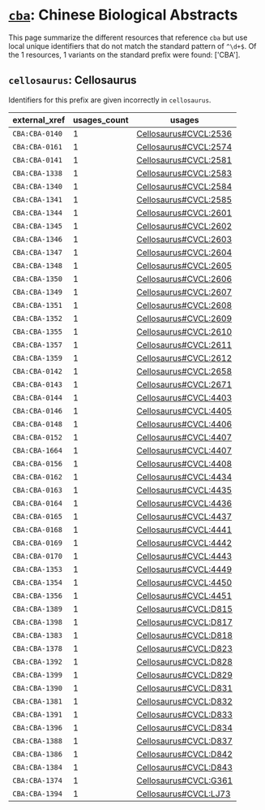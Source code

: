 # [`cba`](https://bioregistry.io/cba): Chinese Biological Abstracts

This page summarize the different resources that reference `cba`
but use local unique identifiers that do not match the standard pattern of
`^\d+$`. Of the 1 resources,
1 variants on the standard prefix were found: ['CBA'].

## `cellosaurus`: Cellosaurus

Identifiers for this prefix are given incorrectly in `cellosaurus`.

| external_xref   |   usages_count | usages                                                                        |
|-----------------|----------------|-------------------------------------------------------------------------------|
| `CBA:CBA-0140`  |              1 | [Cellosaurus#CVCL:2536](http://purl.obolibrary.org/obo/Cellosaurus#CVCL_2536) |
| `CBA:CBA-0161`  |              1 | [Cellosaurus#CVCL:2574](http://purl.obolibrary.org/obo/Cellosaurus#CVCL_2574) |
| `CBA:CBA-0141`  |              1 | [Cellosaurus#CVCL:2581](http://purl.obolibrary.org/obo/Cellosaurus#CVCL_2581) |
| `CBA:CBA-1338`  |              1 | [Cellosaurus#CVCL:2583](http://purl.obolibrary.org/obo/Cellosaurus#CVCL_2583) |
| `CBA:CBA-1340`  |              1 | [Cellosaurus#CVCL:2584](http://purl.obolibrary.org/obo/Cellosaurus#CVCL_2584) |
| `CBA:CBA-1341`  |              1 | [Cellosaurus#CVCL:2585](http://purl.obolibrary.org/obo/Cellosaurus#CVCL_2585) |
| `CBA:CBA-1344`  |              1 | [Cellosaurus#CVCL:2601](http://purl.obolibrary.org/obo/Cellosaurus#CVCL_2601) |
| `CBA:CBA-1345`  |              1 | [Cellosaurus#CVCL:2602](http://purl.obolibrary.org/obo/Cellosaurus#CVCL_2602) |
| `CBA:CBA-1346`  |              1 | [Cellosaurus#CVCL:2603](http://purl.obolibrary.org/obo/Cellosaurus#CVCL_2603) |
| `CBA:CBA-1347`  |              1 | [Cellosaurus#CVCL:2604](http://purl.obolibrary.org/obo/Cellosaurus#CVCL_2604) |
| `CBA:CBA-1348`  |              1 | [Cellosaurus#CVCL:2605](http://purl.obolibrary.org/obo/Cellosaurus#CVCL_2605) |
| `CBA:CBA-1350`  |              1 | [Cellosaurus#CVCL:2606](http://purl.obolibrary.org/obo/Cellosaurus#CVCL_2606) |
| `CBA:CBA-1349`  |              1 | [Cellosaurus#CVCL:2607](http://purl.obolibrary.org/obo/Cellosaurus#CVCL_2607) |
| `CBA:CBA-1351`  |              1 | [Cellosaurus#CVCL:2608](http://purl.obolibrary.org/obo/Cellosaurus#CVCL_2608) |
| `CBA:CBA-1352`  |              1 | [Cellosaurus#CVCL:2609](http://purl.obolibrary.org/obo/Cellosaurus#CVCL_2609) |
| `CBA:CBA-1355`  |              1 | [Cellosaurus#CVCL:2610](http://purl.obolibrary.org/obo/Cellosaurus#CVCL_2610) |
| `CBA:CBA-1357`  |              1 | [Cellosaurus#CVCL:2611](http://purl.obolibrary.org/obo/Cellosaurus#CVCL_2611) |
| `CBA:CBA-1359`  |              1 | [Cellosaurus#CVCL:2612](http://purl.obolibrary.org/obo/Cellosaurus#CVCL_2612) |
| `CBA:CBA-0142`  |              1 | [Cellosaurus#CVCL:2658](http://purl.obolibrary.org/obo/Cellosaurus#CVCL_2658) |
| `CBA:CBA-0143`  |              1 | [Cellosaurus#CVCL:2671](http://purl.obolibrary.org/obo/Cellosaurus#CVCL_2671) |
| `CBA:CBA-0144`  |              1 | [Cellosaurus#CVCL:4403](http://purl.obolibrary.org/obo/Cellosaurus#CVCL_4403) |
| `CBA:CBA-0146`  |              1 | [Cellosaurus#CVCL:4405](http://purl.obolibrary.org/obo/Cellosaurus#CVCL_4405) |
| `CBA:CBA-0148`  |              1 | [Cellosaurus#CVCL:4406](http://purl.obolibrary.org/obo/Cellosaurus#CVCL_4406) |
| `CBA:CBA-0152`  |              1 | [Cellosaurus#CVCL:4407](http://purl.obolibrary.org/obo/Cellosaurus#CVCL_4407) |
| `CBA:CBA-1664`  |              1 | [Cellosaurus#CVCL:4407](http://purl.obolibrary.org/obo/Cellosaurus#CVCL_4407) |
| `CBA:CBA-0156`  |              1 | [Cellosaurus#CVCL:4408](http://purl.obolibrary.org/obo/Cellosaurus#CVCL_4408) |
| `CBA:CBA-0162`  |              1 | [Cellosaurus#CVCL:4434](http://purl.obolibrary.org/obo/Cellosaurus#CVCL_4434) |
| `CBA:CBA-0163`  |              1 | [Cellosaurus#CVCL:4435](http://purl.obolibrary.org/obo/Cellosaurus#CVCL_4435) |
| `CBA:CBA-0164`  |              1 | [Cellosaurus#CVCL:4436](http://purl.obolibrary.org/obo/Cellosaurus#CVCL_4436) |
| `CBA:CBA-0165`  |              1 | [Cellosaurus#CVCL:4437](http://purl.obolibrary.org/obo/Cellosaurus#CVCL_4437) |
| `CBA:CBA-0168`  |              1 | [Cellosaurus#CVCL:4441](http://purl.obolibrary.org/obo/Cellosaurus#CVCL_4441) |
| `CBA:CBA-0169`  |              1 | [Cellosaurus#CVCL:4442](http://purl.obolibrary.org/obo/Cellosaurus#CVCL_4442) |
| `CBA:CBA-0170`  |              1 | [Cellosaurus#CVCL:4443](http://purl.obolibrary.org/obo/Cellosaurus#CVCL_4443) |
| `CBA:CBA-1353`  |              1 | [Cellosaurus#CVCL:4449](http://purl.obolibrary.org/obo/Cellosaurus#CVCL_4449) |
| `CBA:CBA-1354`  |              1 | [Cellosaurus#CVCL:4450](http://purl.obolibrary.org/obo/Cellosaurus#CVCL_4450) |
| `CBA:CBA-1356`  |              1 | [Cellosaurus#CVCL:4451](http://purl.obolibrary.org/obo/Cellosaurus#CVCL_4451) |
| `CBA:CBA-1389`  |              1 | [Cellosaurus#CVCL:D815](http://purl.obolibrary.org/obo/Cellosaurus#CVCL_D815) |
| `CBA:CBA-1398`  |              1 | [Cellosaurus#CVCL:D817](http://purl.obolibrary.org/obo/Cellosaurus#CVCL_D817) |
| `CBA:CBA-1383`  |              1 | [Cellosaurus#CVCL:D818](http://purl.obolibrary.org/obo/Cellosaurus#CVCL_D818) |
| `CBA:CBA-1378`  |              1 | [Cellosaurus#CVCL:D823](http://purl.obolibrary.org/obo/Cellosaurus#CVCL_D823) |
| `CBA:CBA-1392`  |              1 | [Cellosaurus#CVCL:D828](http://purl.obolibrary.org/obo/Cellosaurus#CVCL_D828) |
| `CBA:CBA-1399`  |              1 | [Cellosaurus#CVCL:D829](http://purl.obolibrary.org/obo/Cellosaurus#CVCL_D829) |
| `CBA:CBA-1390`  |              1 | [Cellosaurus#CVCL:D831](http://purl.obolibrary.org/obo/Cellosaurus#CVCL_D831) |
| `CBA:CBA-1381`  |              1 | [Cellosaurus#CVCL:D832](http://purl.obolibrary.org/obo/Cellosaurus#CVCL_D832) |
| `CBA:CBA-1391`  |              1 | [Cellosaurus#CVCL:D833](http://purl.obolibrary.org/obo/Cellosaurus#CVCL_D833) |
| `CBA:CBA-1396`  |              1 | [Cellosaurus#CVCL:D834](http://purl.obolibrary.org/obo/Cellosaurus#CVCL_D834) |
| `CBA:CBA-1388`  |              1 | [Cellosaurus#CVCL:D837](http://purl.obolibrary.org/obo/Cellosaurus#CVCL_D837) |
| `CBA:CBA-1386`  |              1 | [Cellosaurus#CVCL:D842](http://purl.obolibrary.org/obo/Cellosaurus#CVCL_D842) |
| `CBA:CBA-1384`  |              1 | [Cellosaurus#CVCL:D843](http://purl.obolibrary.org/obo/Cellosaurus#CVCL_D843) |
| `CBA:CBA-1374`  |              1 | [Cellosaurus#CVCL:G361](http://purl.obolibrary.org/obo/Cellosaurus#CVCL_G361) |
| `CBA:CBA-1394`  |              1 | [Cellosaurus#CVCL:LJ73](http://purl.obolibrary.org/obo/Cellosaurus#CVCL_LJ73) |

